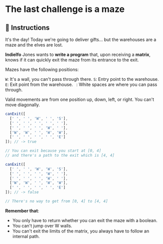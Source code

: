 # The last challenge is a maze

## 🔢 Instructions

It's the day! Today we're going to deliver gifts… but the warehouses are a maze and the elves are lost.

**Indielfo** Jones wants to **write a program** that, upon receiving a **matrix**, knows if it can quickly exit the maze from its entrance to the exit.

Mazes have the following positions:

`W`: It's a wall, you can't pass through there. `S`: Entry point to the warehouse. `E`: Exit point from the warehouse. ` `: White spaces are where you can pass through.

Valid movements are from one position up, down, left, or right. You can't move diagonally.

```javascript
canExit([
  [' ', ' ', 'W', ' ', 'S'],
  [' ', ' ', ' ', ' ', ' '],
  [' ', ' ', ' ', 'W', ' '],
  ['W', 'W', ' ', 'W', 'W'],
  [' ', ' ', ' ', ' ', 'E']
]); // -> true

// You can exit because you start at [0, 4]
// and there's a path to the exit which is [4, 4]

canExit([
  [' ', ' ', 'W', 'W', 'S'],
  [' ', ' ', ' ', 'W', ' '],
  [' ', ' ', ' ', 'W', ' '],
  ['W', 'W', ' ', 'W', 'W'],
  [' ', ' ', ' ', ' ', 'E']
]); // -> false

// There's no way to get from [0, 4] to [4, 4]
```

**Remember that**:

- You only have to return whether you can exit the maze with a boolean.
- You can't jump over W walls.
- You can't exit the limits of the matrix, you always have to follow an internal path.
